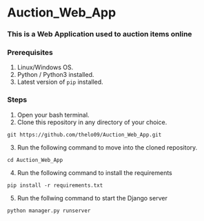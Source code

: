 # Auction_Web_App

### This is a Web Application used to auction items online

### Prerequisites

1. Linux/Windows OS.
2. Python / Python3 installed.
3. Latest version of `pip` installed.

### Steps

1. Open your bash terminal.
2. Clone this repository in any directory of your choice.

```
git https://github.com/thelo09/Auction_Web_App.git
```

3. Run the following command to move into the cloned repository.

```
cd Auction_Web_App
```

4. Run the following command to install the requirements

```
pip install -r requirements.txt
```

5. Run the follwing command to start the Django server

```
python manager.py runserver
```